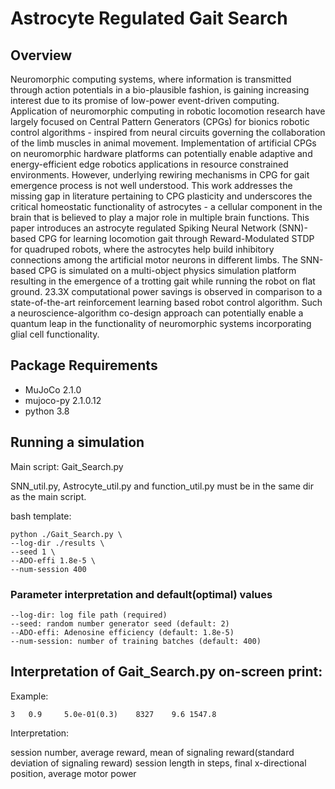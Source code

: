 # Astrocyte Regulated Gait Search

## Overview
Neuromorphic computing systems, where information is transmitted through action potentials in a bio-plausible fashion, is gaining increasing interest due to its promise of low-power event-driven computing. Application of neuromorphic computing in robotic locomotion research have largely focused on Central Pattern Generators (CPGs) for bionics robotic control algorithms - inspired from neural circuits governing the collaboration of the limb muscles in animal movement. Implementation of artificial CPGs on neuromorphic hardware platforms can potentially enable adaptive and energy-efficient edge robotics applications in resource constrained environments. However, underlying rewiring mechanisms in CPG for gait emergence process is not well understood. This work addresses the missing gap in literature pertaining to CPG plasticity and underscores the critical homeostatic functionality of astrocytes - a cellular component in the brain that is believed to play a major role in multiple brain functions. This paper introduces an astrocyte regulated Spiking Neural Network (SNN)-based CPG for learning locomotion gait through Reward-Modulated STDP for quadruped robots, where the astrocytes help build inhibitory connections among the artificial motor neurons in different limbs. The SNN-based CPG is simulated on a multi-object physics simulation platform resulting in the emergence of a trotting gait while running the robot on flat ground. 23.3X computational power savings is observed in comparison to a state-of-the-art reinforcement learning based robot control algorithm. Such a neuroscience-algorithm co-design approach can potentially enable a quantum leap in the functionality of neuromorphic systems incorporating glial cell functionality.

## Package Requirements
- MuJoCo 2.1.0
- mujoco-py 2.1.0.12
- python 3.8

## Running a simulation
Main script: Gait_Search.py

SNN_util.py, Astrocyte_util.py and function_util.py must be in the same dir as the main script.

bash template:
```
python ./Gait_Search.py \
--log-dir ./results \
--seed 1 \
--ADO-effi 1.8e-5 \
--num-session 400
```

### Parameter interpretation and default(optimal) values
```
--log-dir: log file path (required)
--seed: random number generator seed (default: 2)
--ADO-effi: Adenosine efficiency (default: 1.8e-5)
--num-session: number of training batches (default: 400)
```

## Interpretation of Gait_Search.py on-screen print:
Example:
```
3	0.9 	5.0e-01(0.3)	8327	9.6	1547.8
```
Interpretation:

session number, average reward, mean of signaling reward(standard deviation of signaling reward) session length in steps, final x-directional position, average motor power
